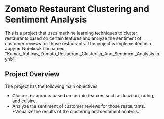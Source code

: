 # Zomato Restaurant Clustering and Sentiment Analysis
This is a project that uses machine learning techniques to cluster restaurants based on certain features and analyze the sentiment of customer reviews for those restaurants. The project is implemented in a Jupyter Notebook file named : 
"Kumar_Abhinav_Zomato_Restaurant_Clustering_And_Sentiment_Analysis.ipynb".

## Project Overview
The project has the following main objectives:

* Cluster restaurants based on certain features such as location, rating, and cuisine.
* Analyze the sentiment of customer reviews for those restaurants.
*Visualize the results of the clustering and sentiment analysis.
